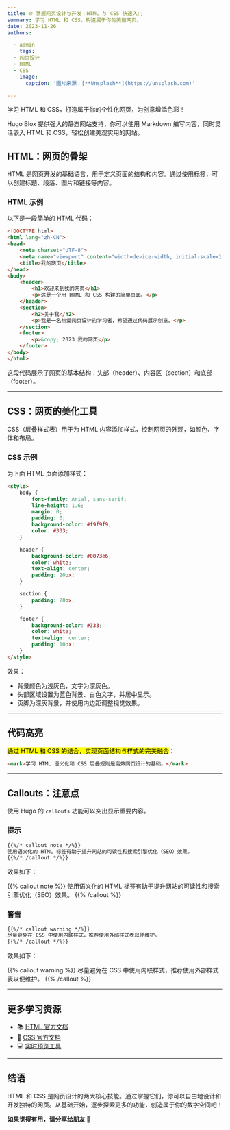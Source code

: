 ```yaml
---
title: 🌐 掌握网页设计与开发：HTML 与 CSS 快速入门
summary: 学习 HTML 和 CSS，构建属于你的美丽网页。
date: 2023-11-26
authors:

  - admin
    tags:
  - 网页设计
  - HTML
  - CSS
    image:
      caption: '图片来源：[**Unsplash**](https://unsplash.com)'

---
```


学习 HTML 和 CSS，打造属于你的个性化网页，为创意增添色彩！

Hugo Blox 提供强大的静态网站支持，你可以使用 Markdown 编写内容，同时灵活嵌入 HTML 和 CSS，轻松创建美观实用的网站。

## HTML：网页的骨架

HTML 是网页开发的基础语言，用于定义页面的结构和内容。通过使用标签，可以创建标题、段落、图片和链接等内容。

### HTML 示例

以下是一段简单的 HTML 代码：

```html
<!DOCTYPE html>
<html lang="zh-CN">
<head>
    <meta charset="UTF-8">
    <meta name="viewport" content="width=device-width, initial-scale=1.0">
    <title>我的网页</title>
</head>
<body>
    <header>
        <h1>欢迎来到我的网页</h1>
        <p>这是一个用 HTML 和 CSS 构建的简单页面。</p>
    </header>
    <section>
        <h2>关于我</h2>
        <p>我是一名热爱网页设计的学习者，希望通过代码展示创意。</p>
    </section>
    <footer>
        <p>&copy; 2023 我的网页</p>
    </footer>
</body>
</html>
```

这段代码展示了网页的基本结构：头部（header）、内容区（section）和底部（footer）。

---

## CSS：网页的美化工具

CSS（层叠样式表）用于为 HTML 内容添加样式，控制网页的外观，如颜色、字体和布局。

### CSS 示例

为上面 HTML 页面添加样式：

```html
<style>
    body {
        font-family: Arial, sans-serif;
        line-height: 1.6;
        margin: 0;
        padding: 0;
        background-color: #f9f9f9;
        color: #333;
    }

    header {
        background-color: #0073e6;
        color: white;
        text-align: center;
        padding: 20px;
    }

    section {
        padding: 20px;
    }

    footer {
        background-color: #333;
        color: white;
        text-align: center;
        padding: 10px;
    }
</style>
```

效果：

- 背景颜色为浅灰色，文字为深灰色。
- 头部区域设置为蓝色背景、白色文字，并居中显示。
- 页脚为深灰背景，并使用内边距调整视觉效果。

---

## 代码高亮

<mark>通过 HTML 和 CSS 的结合，实现页面结构与样式的完美融合</mark>：

```html
<mark>学习 HTML 语义化和 CSS 层叠规则是高效网页设计的基础。</mark>
```

---

## Callouts：注意点

使用 Hugo 的 `callouts` 功能可以突出显示重要内容。

### 提示

```markdown
{{%/* callout note */%}}
使用语义化的 HTML 标签有助于提升网站的可读性和搜索引擎优化（SEO）效果。
{{%/* /callout */%}}
```

效果如下：

{{% callout note %}}
使用语义化的 HTML 标签有助于提升网站的可读性和搜索引擎优化（SEO）效果。
{{% /callout %}}

### 警告

```markdown
{{%/* callout warning */%}}
尽量避免在 CSS 中使用内联样式，推荐使用外部样式表以便维护。
{{%/* /callout */%}}
```

效果如下：

{{% callout warning %}}
尽量避免在 CSS 中使用内联样式，推荐使用外部样式表以便维护。
{{% /callout %}}

---

## 更多学习资源

- 📚 [HTML 官方文档](https://developer.mozilla.org/zh-CN/docs/Web/HTML)
- 🎨 [CSS 官方文档](https://developer.mozilla.org/zh-CN/docs/Web/CSS)
- 💻 [实时预览工具](https://codepen.io/)

---

## 结语

HTML 和 CSS 是网页设计的两大核心技能。通过掌握它们，你可以自由地设计和开发独特的网页。从基础开始，逐步探索更多的功能，创造属于你的数字空间吧！

**如果觉得有用，请分享给朋友 🙌**